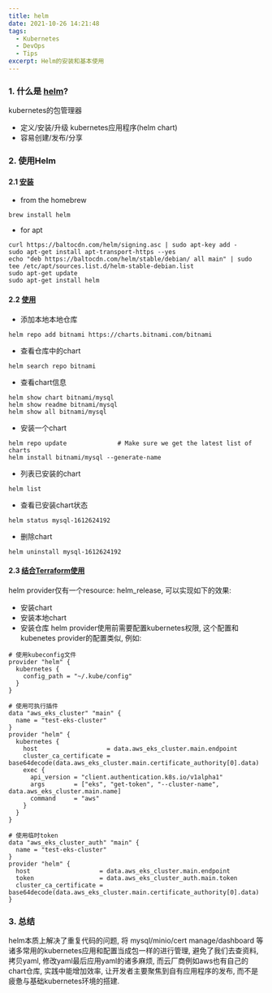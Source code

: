 ```yaml
---
title: helm
date: 2021-10-26 14:21:48
tags:
  - Kubernetes
  - DevOps
  - Tips
excerpt: Helm的安装和基本使用
---
```


### 1. 什么是 [helm](https://helm.sh/)?
kubernetes的包管理器
- 定义/安装/升级 kubernetes应用程序(helm chart)
- 容易创建/发布/分享

### 2. 使用Helm

#### 2.1 [安装](https://helm.sh/docs/intro/install/)

- from the homebrew
```
brew install helm
```

- for apt
```
curl https://baltocdn.com/helm/signing.asc | sudo apt-key add -
sudo apt-get install apt-transport-https --yes
echo "deb https://baltocdn.com/helm/stable/debian/ all main" | sudo tee /etc/apt/sources.list.d/helm-stable-debian.list
sudo apt-get update
sudo apt-get install helm
```

#### 2.2 [使用](https://helm.sh/docs/intro/using_helm/)

- 添加本地本地仓库
```
helm repo add bitnami https://charts.bitnami.com/bitnami
```

- 查看仓库中的chart
```
helm search repo bitnami
```

- 查看chart信息
```
helm show chart bitnami/mysql
helm show readme bitnami/mysql
helm show all bitnami/mysql
```

- 安装一个chart
```
helm repo update              # Make sure we get the latest list of charts
helm install bitnami/mysql --generate-name
```

- 列表已安装的chart
```
helm list
```

- 查看已安装chart状态
```
helm status mysql-1612624192
```

- 删除chart
```
helm uninstall mysql-1612624192
```

#### 2.3 [结合Terraform使用](https://registry.terraform.io/providers/hashicorp/helm/latest/docs)

helm provider仅有一个resource: helm_release, 可以实现如下的效果:
- 安装chart
- 安装本地chart
- 安装仓库 
helm provider使用前需要配置kubernetes权限, 这个配置和kubenetes provider的配置类似, 例如:
```
# 使用kubeconfig文件
provider "helm" {
  kubernetes {
    config_path = "~/.kube/config"
  }
}

# 使用可执行插件
data "aws_eks_cluster" "main" {
  name = "test-eks-cluster"
}
provider "helm" {
  kubernetes {
    host                   = data.aws_eks_cluster.main.endpoint
    cluster_ca_certificate = base64decode(data.aws_eks_cluster.main.certificate_authority[0].data)
    exec {
      api_version = "client.authentication.k8s.io/v1alpha1"
      args        = ["eks", "get-token", "--cluster-name", data.aws_eks_cluster.main.name]
      command     = "aws"
    }
  }
}

# 使用临时token
data "aws_eks_cluster_auth" "main" {
  name = "test-eks-cluster"
}
provider "helm" {
  host                   = data.aws_eks_cluster.main.endpoint
  token                  = data.aws_eks_cluster_auth.main.token
  cluster_ca_certificate = base64decode(data.aws_eks_cluster.main.certificate_authority[0].data)
}
```

### 3. 总结

helm本质上解决了重复代码的问题, 将 mysql/minio/cert manage/dashboard 等诸多常用的kubernetes应用和配置当成包一样的进行管理, 避免了我们去查资料, 拷贝yaml, 修改yaml最后应用yaml的诸多麻烦, 而云厂商例如aws也有自己的chart仓库, 实践中能增加效率, 让开发者主要聚焦到自有应用程序的发布, 而不是疲惫与基础kubernetes环境的搭建.